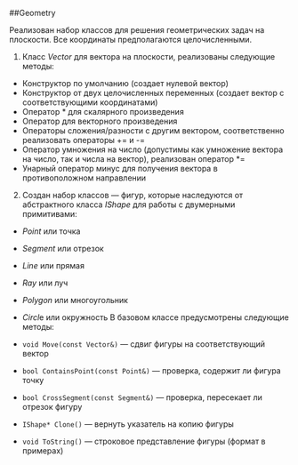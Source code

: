 ##Geometry

 Реализован набор классов для решения геометрических задач на плоскости. Все координаты предполагаются целочисленными.

1. Класс _Vector_ для вектора на плоскости, реализованы следующие методы:
* Конструктор по умолчанию (создает нулевой вектор)
* Конструктор от двух целочисленных переменных (создает вектор с соответствующими координатами)
* Оператор * для скалярного произведения
* Оператор  для векторного произведения
* Операторы сложения/разности с другим вектором, соответственно реализовать операторы += и -=
* Оператор умножения на число (допустимы как умножение вектора на число, так и числа на вектор), реализован оператор *=
* Унарный оператор минус для получения вектора в противоположном направлении 
2. Создан набор классов — фигур, которые наследуются от абстрактного класса _IShape_ для работы с двумерными примитивами:
* _Point_ или точка
* _Segment_ или отрезок
* _Line_ или прямая
* _Ray_ или луч
* _Polygon_ или многоугольник
* *Circl*e или окружность
В базовом классе предусмотрены следующие методы:

* `void Move(const Vector&)` — сдвиг фигуры на соответствующий вектор
* `bool ContainsPoint(const Point&)` — проверка, содержит ли фигура точку
* `bool CrossSegment(const Segment&)` — проверка, пересекает ли отрезок фигуру
* `IShape* Clone()` — вернуть указатель на копию фигуры
* `void ToString()` — строковое представление фигуры (формат в примерах)

